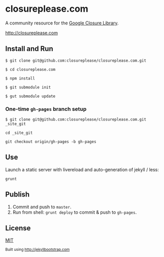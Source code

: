 # closureplease.com

A community resource for the [Google Closure Library][closure-library].

http://closureplease.com

## Install and Run

```shell
$ git clone git@github.com:closureplease/closureplease.com.git

$ cd closureplease.com

$ npm install

$ git submodule init

$ gut submodule update
```

### One-time `gh-pages` branch setup

```shell
$ git clone git@github.com:closureplease/closureplease.com.git _site_git

cd _site_git

git checkout origin/gh-pages -b gh-pages
```

## Use

Launch a static server with livereload and auto-generation of jekyll / less:

```shell
grunt
```
## Publish

1. Commit and push to `master`.
2. Run from shell: `grunt deploy` to commit & push to `gh-pages`.

[closure-library]: https://developers.google.com/closure/library/ "Google Closure Library"
[closure-tools]: https://developers.google.com/closure/ "Google Closure Tools"
[grunt]: http://gruntjs.com/
[Getting Started]: https://github.com/gruntjs/grunt/wiki/Getting-started
[package.json]: https://npmjs.org/doc/json.html
[Gruntfile]: https://github.com/gruntjs/grunt/wiki/Sample-Gruntfile "Grunt's Gruntfile.js"
[yeoman]: http://yeoman.io/ "yeoman Modern Workflows for Modern Webapps"

## License
[MIT](http://opensource.org/licenses/MIT)

<small>Built using <http://jekyllbootstrap.com></small>